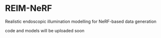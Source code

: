 # REIM-NeRF
Realistic endoscopic illumination modelling for NeRF-based data generation

code and models will be uploaded soon
